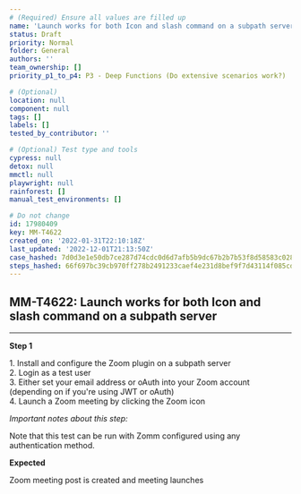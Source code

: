 ```yaml
---
# (Required) Ensure all values are filled up
name: 'Launch works for both Icon and slash command on a subpath server'
status: Draft
priority: Normal
folder: General
authors: ''
team_ownership: []
priority_p1_to_p4: P3 - Deep Functions (Do extensive scenarios work?)

# (Optional)
location: null
component: null
tags: []
labels: []
tested_by_contributor: ''

# (Optional) Test type and tools
cypress: null
detox: null
mmctl: null
playwright: null
rainforest: []
manual_test_environments: []

# Do not change
id: 17980409
key: MM-T4622
created_on: '2022-01-31T22:10:18Z'
last_updated: '2022-12-01T21:13:50Z'
case_hashed: 7d0d3e1e50db7ce287d74cdc0d6d7afb5b9dc67b2b7b53f8d58583c028404a7c4756c74be86aeab78e69d15c462520af
steps_hashed: 66f697bc39cb970ff278b2491233caef4e231d8bef9f7d43114f085cdd7844a0b170b702c8369609d172def0aab878f7
---
```


<!-- (Auto-generated) Based on frontmatter's "key" and "name" -->

## MM-T4622: Launch works for both Icon and slash command on a subpath server

---

**Step 1**

1\. Install and configure the Zoom plugin on a subpath server\
2\. Login as a test user\
3\. Either set your email address or oAuth into your Zoom account (depending on if you're using JWT or oAuth)\
4\. Launch a Zoom meeting by clicking the Zoom icon

_Important notes about this step:_

Note that this test can be run with Zomm configured using any authentication method.

**Expected**

Zoom meeting post is created and meeting launches
